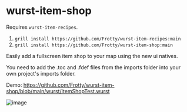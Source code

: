 # wurst-item-shop

Requires `wurst-item-recipes`.

1. `grill install https://github.com/Frotty/wurst-item-recipes:main`
2. `grill install https://github.com/Frotty/wurst-item-shop:main`

Easily add a fullscreen item shop to your map using the new ui natives.

You need to add the .toc and .fdef files from the imports folder into your own project's imports folder.

Demo: https://github.com/Frotty/wurst-item-shop/blob/main/wurst/ItemShopTest.wurst

![image](https://user-images.githubusercontent.com/1486037/114105440-097f7e00-98cd-11eb-917a-8f74d411a150.png)

